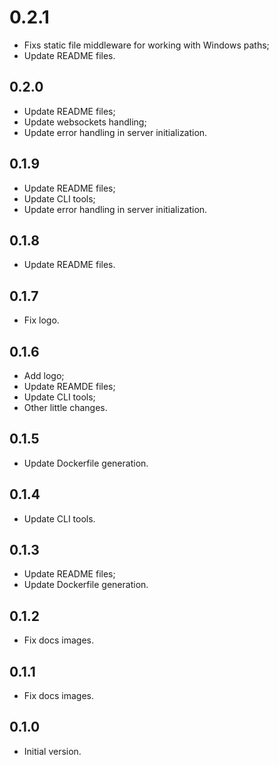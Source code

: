 # 0.2.1

- Fixs static file middleware for working with Windows paths;
- Update README files.

## 0.2.0

- Update README files;
- Update websockets handling;
- Update error handling in server initialization.

## 0.1.9

- Update README files;
- Update CLI tools;
- Update error handling in server initialization.

## 0.1.8

- Update README files.

## 0.1.7

- Fix logo.

## 0.1.6

- Add logo;
- Update REAMDE files;
- Update CLI tools;
- Other little changes.

## 0.1.5

- Update Dockerfile generation.

## 0.1.4

- Update CLI tools.

## 0.1.3

- Update README files;
- Update Dockerfile generation.

## 0.1.2

- Fix docs images.

## 0.1.1

- Fix docs images.

## 0.1.0

- Initial version.

